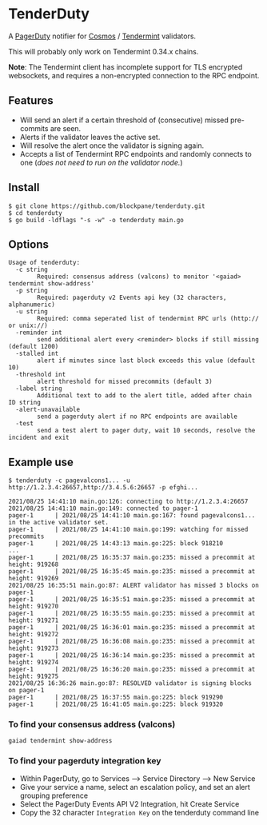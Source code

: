 # TenderDuty

A [PagerDuty](https://github.com/PagerDuty/go-pagerduty) notifier for [Cosmos](https://github.com/cosmos/cosmos-sdk) / [Tendermint](https://github.com/tendermint/tendermint) validators.

This will probably only work on Tendermint 0.34.x chains. 

**Note**: The Tendermint client has incomplete support for TLS encrypted websockets, and requires a non-encrypted connection to the RPC endpoint.

## Features

- Will send an alert if a certain threshold of (consecutive) missed pre-commits are seen.
- Alerts if the validator leaves the active set.
- Will resolve the alert once the validator is signing again.
- Accepts a list of Tendermint RPC endpoints and randomly connects to one (_does not need to run on the validator node._)

## Install

```shell
$ git clone https://github.com/blockpane/tenderduty.git
$ cd tenderduty
$ go build -ldflags "-s -w" -o tenderduty main.go
```

## Options

```text
Usage of tenderduty:
  -c string
        Required: consensus address (valcons) to monitor '<gaiad> tendermint show-address'
  -p string
        Required: pagerduty v2 Events api key (32 characters, alphanumeric)
  -u string
        Required: comma seperated list of tendermint RPC urls (http:// or unix://)
  -reminder int
        send additional alert every <reminder> blocks if still missing (default 1200)
  -stalled int
        alert if minutes since last block exceeds this value (default 10)
  -threshold int
        alert threshold for missed precommits (default 3)
  -label string
        Additional text to add to the alert title, added after chain ID string
  -alert-unavailable
        send a pagerduty alert if no RPC endpoints are available
  -test
        send a test alert to pager duty, wait 10 seconds, resolve the incident and exit
```

## Example use

```shell
$ tenderduty -c pagevalcons1... -u http://1.2.3.4:26657,http://3.4.5.6:26657 -p efghi...

2021/08/25 14:41:10 main.go:126: connecting to http://1.2.3.4:26657
2021/08/25 14:41:10 main.go:149: connected to pager-1
pager-1      | 2021/08/25 14:41:10 main.go:167: found pagevalcons1... in the active validator set.
pager-1      | 2021/08/25 14:41:10 main.go:199: watching for missed precommits
pager-1      | 2021/08/25 14:43:13 main.go:225: block 918210
...
pager-1      | 2021/08/25 16:35:37 main.go:235: missed a precommit at height: 919268
pager-1      | 2021/08/25 16:35:45 main.go:235: missed a precommit at height: 919269
2021/08/25 16:35:51 main.go:87: ALERT validator has missed 3 blocks on pager-1
pager-1      | 2021/08/25 16:35:51 main.go:235: missed a precommit at height: 919270
pager-1      | 2021/08/25 16:35:55 main.go:235: missed a precommit at height: 919271
pager-1      | 2021/08/25 16:36:01 main.go:235: missed a precommit at height: 919272
pager-1      | 2021/08/25 16:36:08 main.go:235: missed a precommit at height: 919273
pager-1      | 2021/08/25 16:36:14 main.go:235: missed a precommit at height: 919274
pager-1      | 2021/08/25 16:36:20 main.go:235: missed a precommit at height: 919275
2021/08/25 16:36:26 main.go:87: RESOLVED validator is signing blocks on pager-1
pager-1      | 2021/08/25 16:37:55 main.go:225: block 919290
pager-1      | 2021/08/25 16:41:05 main.go:225: block 919320
```

### To find your consensus address (valcons)

```shell
gaiad tendermint show-address
```

### To find your pagerduty integration key

- Within PagerDuty, go to Services --> Service Directory --> New Service
- Give your service a name, select an escalation policy, and set an alert grouping preference
- Select the PagerDuty Events API V2 Integration, hit Create Service
- Copy the 32 character `Integration Key` on the tenderduty command line
